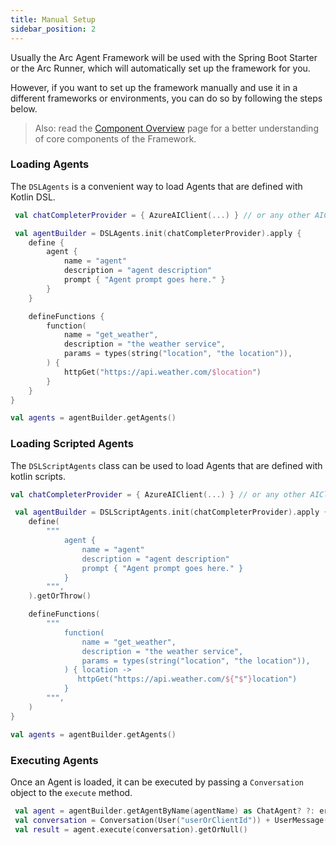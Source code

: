 ```yaml
---
title: Manual Setup
sidebar_position: 2
---
```


Usually the Arc Agent Framework will be used with the Spring Boot Starter
or the Arc Runner, which will automatically set up the framework for you.

However, if you want to set up the framework manually and use it in a different frameworks or environments, 
you can do so by following the steps below.

> Also: read the [Component Overview](/docs/component_overview) page for a better understanding of core components of the Framework.


### Loading Agents

The `DSLAgents` is a convenient way to load Agents that are defined with Kotlin DSL.

```kotlin
 val chatCompleterProvider = { AzureAIClient(...) } // or any other AIClient

 val agentBuilder = DSLAgents.init(chatCompleterProvider).apply {
    define {
        agent {
            name = "agent"
            description = "agent description"
            prompt { "Agent prompt goes here." }
        }
    }

    defineFunctions {
        function(
            name = "get_weather",
            description = "the weather service",
            params = types(string("location", "the location")),
        ) {
            httpGet("https://api.weather.com/$location")
        }
    }
}

val agents = agentBuilder.getAgents()

```


### Loading Scripted Agents

The `DSLScriptAgents` class can be used to load Agents that are defined with kotlin scripts.

```kotlin
val chatCompleterProvider = { AzureAIClient(...) } // or any other AIClient

 val agentBuilder = DSLScriptAgents.init(chatCompleterProvider).apply {
    define(
        """
            agent {
                name = "agent"
                description = "agent description"
                prompt { "Agent prompt goes here." }
            }
        """,
    ).getOrThrow()

    defineFunctions(
        """
            function(
                name = "get_weather",
                description = "the weather service",
                params = types(string("location", "the location")),
            ) { location ->
               httpGet("https://api.weather.com/${"$"}location")
            }
        """,
    )
}

val agents = agentBuilder.getAgents()

```


### Executing Agents
Once an Agent is loaded, it can be executed by passing a `Conversation` object to the `execute` method.

```kotlin
 val agent = agentBuilder.getAgentByName(agentName) as ChatAgent? ?: error("Agent not found!")
 val conversation = Conversation(User("userOrClientId")) + UserMessage("My question")
 val result = agent.execute(conversation).getOrNull()
```

